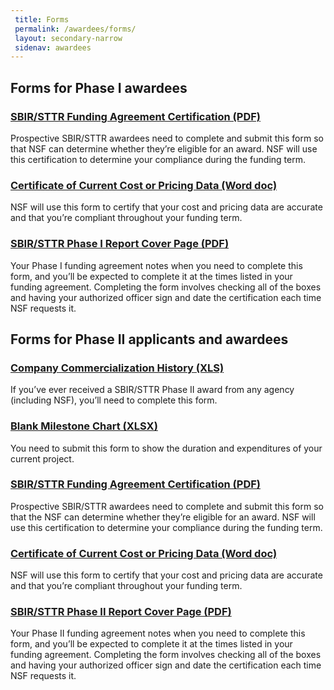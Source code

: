```yaml
---
 title: Forms
 permalink: /awardees/forms/
 layout: secondary-narrow
 sidenav: awardees
---
```


## Forms for Phase I awardees

### [SBIR/STTR Funding Agreement Certification (PDF)]({{site.baseurl}}/assets/files/awardee-files/SBIR_STTR_Funding_Agreement.pdf)
Prospective SBIR/STTR awardees need to complete and submit this form so that NSF can determine whether they’re eligible for an award. NSF will use this certification to determine your compliance during the funding term.

### [Certificate of Current Cost or Pricing Data (Word doc)]({{site.baseurl}}/assets/files/awardee-files/Certificate_of_Current_Cost.docx)
NSF will use this form to certify that your cost and pricing data are accurate and that you’re compliant throughout your funding term.

### [SBIR/STTR Phase I Report Cover Page (PDF) ]({{site.baseurl}}/assets/files/awardee-files/SBIR-STTR_Revised_Report_Cover.pdf)
Your Phase I funding agreement notes when you need to complete this form, and you’ll be expected to complete it at the times listed in your funding agreement. Completing the form involves checking all of the boxes and having your authorized officer sign and date the certification each time NSF requests it.

## Forms for Phase II applicants and awardees

### [Company Commercialization History (XLS)]({{site.baseurl}}/assets/files/awardee-files/CommercialHistoryTemplate.xls)
If you’ve ever received a SBIR/STTR Phase II award from any agency (including NSF), you’ll need to complete this form.

### [Blank Milestone Chart (XLSX)]({{site.baseurl}}/assets/files/awardee-files/Blank_Milestone_Chart.xlsx)
You need to submit this form to show the duration and expenditures of your current project.

### [SBIR/STTR Funding Agreement Certification (PDF)]({{site.baseurl}}/assets/files/awardee-files/SBIR_STTR_Funding_Agreement.pdf)
Prospective SBIR/STTR awardees need to complete and submit this form so that the NSF can determine whether they’re eligible for an award. NSF will use this certification to determine your compliance during the funding term.

### [Certificate of Current Cost or Pricing Data (Word doc)]({{site.baseurl}}/assets/files/awardee-files/Certificate_of_Current_Cost.docx)
NSF will use this form to certify that your cost and pricing data are accurate and that you’re compliant throughout your funding term.

### [SBIR/STTR Phase II Report Cover Page (PDF) ]({{site.baseurl}}/assets/files/awardee-files/SBIR-STTR_Revised_Report_Cover.pdf)
Your Phase II funding agreement notes when you need to complete this form, and you’ll be expected to complete it at the times listed in your funding agreement. Completing the form involves checking all of the boxes and having your authorized officer sign and date the certification each time NSF requests it.

